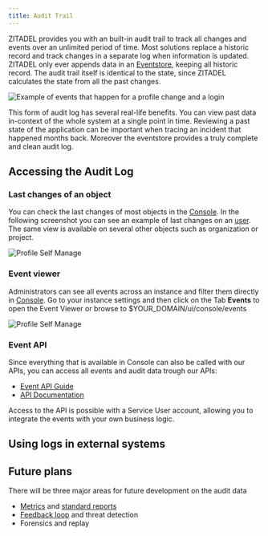 ```yaml
---
title: Audit Trail
---
```


ZITADEL provides you with an built-in audit trail to track all changes and events over an unlimited period of time.
Most solutions replace a historic record and track changes in a separate log when information is updated.
ZITADEL only ever appends data in an [Eventstore](https://docs.zitadel.com/docs/concepts/eventstore), keeping all historic record.
The audit trail itself is identical to the state, since ZITADEL calculates the state from all the past changes.

![Example of events that happen for a profile change and a login](/img/concepts/audit-trail/audit-log-events.png)

This form of audit log has several real-life benefits.
You can view past data in-context of the whole system at a single point in time.
Reviewing a past state of the application can be important when tracing an incident that happened months back. Moreover the eventstore provides a truly complete and clean audit log.

## Accessing the Audit Log

### Last changes of an object

You can check the last changes of most objects in the [Console](docs/guides/manage/console/overview).
In the following screenshot you can see an example of last changes on an [user](/docs/guides/manage/console/users).
The same view is available on several other objects such as organization or project.

![Profile Self Manage](/img/guides/console/myprofile.png)

### Event viewer

Administrators can see all events across an instance and filter them directly in [Console](docs/guides/manage/console/overview).
Go to your instance settings and then click on the Tab **Events** to open the Event Viewer or browse to $YOUR_DOMAIN/ui/console/events  

![Profile Self Manage](/img/concepts/audit-trail/event-viewer.png)

### Event API

Since everything that is available in Console can also be called with our APIs, you can access all events and audit data trough our APIs:

- [Event API Guide](https://zitadel.com/docs/guides/integrate/event-api)
- [API Documentation](https://zitadel.com/docs/category/apis/admin/events)

Access to the API is possible with a Service User account, allowing you to integrate the events with your own business logic.

## Using logs in external systems

## Future plans

There will be three major areas for future development on the audit data

- [Metrics](https://github.com/zitadel/zitadel/issues/4458) and [standard reports](https://github.com/zitadel/zitadel/discussions/2162#discussioncomment-1153259)
- [Feedback loop](https://github.com/zitadel/zitadel/issues/5102) and threat detection
- Forensics and replay
